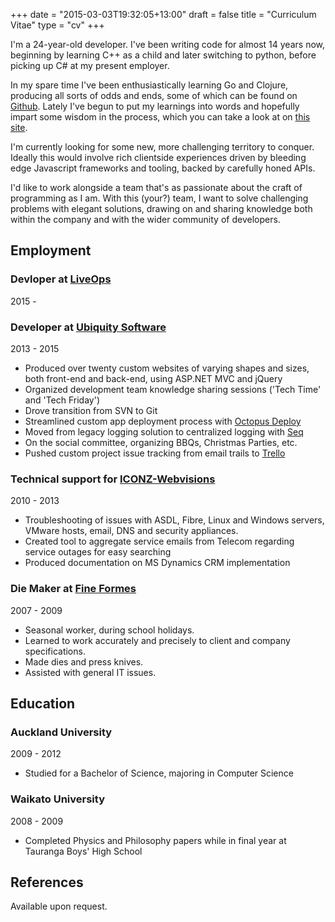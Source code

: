 +++
date = "2015-03-03T19:32:05+13:00"
draft = false
title = "Curriculum Vitae"
type = "cv"
+++

I'm a 24-year-old developer. I've been writing code for almost 14 years now, beginning by learning C++ as a child and later switching to python, before picking up C# at my present employer. 

In my spare time I've been enthusiastically learning Go and Clojure, producing all sorts of odds and ends, some of which can be found on [Github](https://github.com/lfn3). Lately I've begun to put my learnings into words and hopefully impart some wisdom in the process, which you can take a look at on [this site](/).

I'm currently looking for some new, more challenging territory to conquer. Ideally this would involve rich clientside experiences driven by bleeding edge Javascript frameworks and tooling, backed by carefully honed APIs.

I'd like to work alongside a team that's as passionate about the craft of programming as I am. With this (your?) team, I want to solve challenging problems with elegant solutions, drawing on and sharing knowledge both within the company and with the wider community of developers.

## Employment
### Devloper at [LiveOps](https://www.liveops.com/)
<div class="years">2015 - 	 </div>

### Developer at [Ubiquity Software](https://www.ubiquity.co.nz/)
<div class="years">2013 - 2015</div>

- Produced over twenty custom websites of varying shapes and sizes, both front-end and back-end, using ASP.NET MVC and jQuery
- Organized development team knowledge sharing sessions ('Tech Time' and 'Tech Friday')
- Drove transition from SVN to Git
- Streamlined custom app deployment process with [Octopus Deploy](https://octopusdeploy.com/)
- Moved from legacy logging solution to centralized logging with [Seq](https://getseq.net/)
- On the social committee, organizing BBQs, Christmas Parties, etc.
- Pushed custom project issue tracking from email trails to [Trello](https://trello.com)

### Technical support for [ICONZ-Webvisions](http://iconz-webvisions.com/en)
<div class="years">2010 - 2013</div>

- Troubleshooting of issues with ASDL, Fibre, Linux and Windows servers, VMware hosts, email, DNS and security appliances.
- Created tool to aggregate service emails from Telecom regarding service outages for easy searching
- Produced documentation on MS Dynamics CRM implementation

### Die Maker at [Fine Formes](http://www.fineformes.co.nz/)
<div class="years">2007 - 2009</div>

- Seasonal worker, during school holidays.
- Learned to work accurately and precisely to client and company specifications.
- Made dies and press knives.
- Assisted with general IT issues.

## Education
### Auckland University
<div class="years">2009 - 2012</div>

- Studied for a Bachelor of Science, majoring in Computer Science

### Waikato University
<div class="years">2008 - 2009</div>

- Completed Physics and Philosophy papers while in final year at Tauranga Boys' High School

## References

Available upon request.